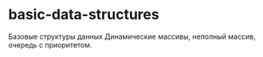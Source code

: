 # basic-data-structures
Базовые структуры данных
Динамические массивы, неполный массив, очередь с приоритетом.
